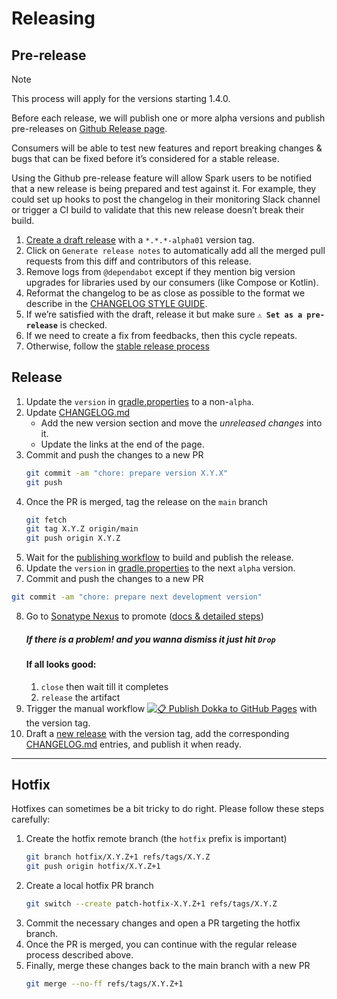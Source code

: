 # Releasing

## Pre-release

> [!NOTE]
> This process will apply for the versions starting 1.4.0.

Before each release, we will publish one or more alpha versions and publish pre-releases on [Github Release page](https://github.com/leboncoin/spark-android/releases).

Consumers will be able to test new features and report breaking changes & bugs that can be fixed before it’s considered for a stable release.

Using the Github pre-release feature will allow Spark users to be notified that a new release is being prepared and test against it.
For example, they could set up hooks to post the changelog in their monitoring Slack channel or trigger a CI build to validate that this new release doesn’t break their build.

1. [Create a draft release](https://github.com/leboncoin/spark-android/releases/new?tag=X.Y.Z-alpha01&title=X.Y.Z-alpha01&prerelease=1) with a `*.*.*-alpha01` version tag.
2. Click on `Generate release notes` to automatically add all the merged pull requests from this diff and contributors of this release.
3. Remove logs from `@dependabot` except if they mention big version upgrades for libraries used by our consumers (like Compose or Kotlin). 
4. Reformat the changelog to be as close as possible to the format we describe in the [CHANGELOG STYLE GUIDE](./docs/CHANGELOG%20STYLE%20GUIDE.md).
5. If we’re satisfied with the draft, release it but make sure **`⚠️ Set as a pre-release`** is checked.
6. If we need to create a fix from feedbacks, then this cycle repeats.
7. Otherwise, follow the [stable release process](./RELEASING.md#Release)

## Release

1. Update the `version` in [gradle.properties](gradle.properties) to a non-`alpha`.
2. Update [CHANGELOG.md](CHANGELOG.md)
   - Add the new version section and move the *unreleased changes* into it.
   - Update the links at the end of the page.
3. Commit and push the changes to a new PR
   ```bash
   git commit -am "chore: prepare version X.Y.X"
   git push
   ```
4. Once the PR is merged, tag the release on the `main` branch
   ```bash
   git fetch
   git tag X.Y.Z origin/main
   git push origin X.Y.Z
   ```
5. Wait for the [publishing workflow](https://github.com/leboncoin/spark-android/actions/workflows/publish.yml) to build and publish the release.
6. Update the `version` in [gradle.properties](gradle.properties) to the next `alpha` version.
7. Commit and push the changes to a new PR
  ```bash
  git commit -am "chore: prepare next development version"
  ```
8. Go to [Sonatype Nexus](https://s01.oss.sonatype.org/) to promote ([docs & detailed steps](https://central.sonatype.org/publish/release/))
   ##### If there is a problem! and you wanna dismiss it just hit `Drop`
   #### If all looks good:
    1. `close` then wait till it completes
    2. `release` the artifact
9. Trigger the manual workflow [![📋 Publish Dokka to GitHub Pages](https://github.com/leboncoin/spark-android/actions/workflows/dokka.yml/badge.svg)](https://github.com/leboncoin/spark-android/actions/workflows/dokka.yml) with the version tag.
10. Draft a [new release](https://github.com/leboncoin/spark-android/releases/new) with the version tag, add the corresponding [CHANGELOG.md](CHANGELOG.md) entries, and publish it when ready.

---

## Hotfix

Hotfixes can sometimes be a bit tricky to do right. Please follow these steps carefully:

1. Create the hotfix remote branch (the `hotfix` prefix is important)
   ```bash
   git branch hotfix/X.Y.Z+1 refs/tags/X.Y.Z
   git push origin hotfix/X.Y.Z+1
   ```
2. Create a local hotfix PR branch
   ```bash
   git switch --create patch-hotfix-X.Y.Z+1 refs/tags/X.Y.Z
   ```
3. Commit the necessary changes and open a PR targeting the hotfix branch.
4. Once the PR is merged, you can continue with the regular release process described above.
5. Finally, merge these changes back to the main branch with a new PR
   ```bash
   git merge --no-ff refs/tags/X.Y.Z+1
   ```
